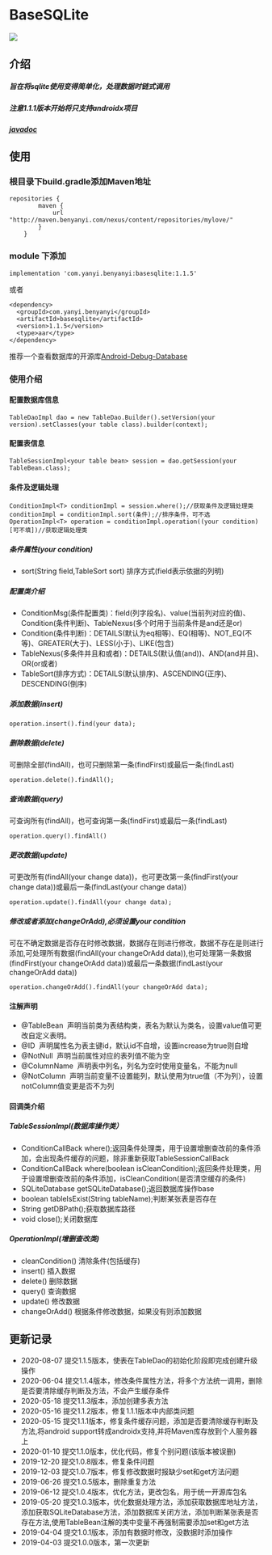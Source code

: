 # BaseSQLite

![](https://img.shields.io/badge/basesqlite-1.1.5-green)

介绍
---
##### 旨在将sqlite使用变得简单化，处理数据时链式调用
##### 注意1.1.1版本开始将只支持androidx项目
##### [javadoc](http://benyanyi.gitee.io/basesqlite/)

使用
---
### 根目录下build.gradle添加Maven地址
~~~
repositories {
        maven {
            url "http://maven.benyanyi.com/nexus/content/repositories/mylove/"
        }
    }
~~~
### module 下添加
~~~
implementation 'com.yanyi.benyanyi:basesqlite:1.1.5'
~~~

或者
~~~
<dependency>
  <groupId>com.yanyi.benyanyi</groupId>
  <artifactId>basesqlite</artifactId>
  <version>1.1.5</version>
  <type>aar</type>
</dependency>
~~~

推荐一个查看数据库的开源库[Android-Debug-Database](https://github.com/amitshekhariitbhu/Android-Debug-Database)<br/>
### 使用介绍
#### 配置数据库信息
~~~
TableDaoImpl dao = new TableDao.Builder().setVersion(your version).setClasses(your table class).builder(context);
~~~
#### 配置表信息
~~~
TableSessionImpl<your table bean> session = dao.getSession(your TableBean.class);
~~~
#### 条件及逻辑处理
~~~
ConditionImpl<T> conditionImpl = session.where();//获取条件及逻辑处理类
conditionImpl = conditionImpl.sort(条件);//排序条件，可不选
OperationImpl<T> operation = conditionImpl.operation((your condition)[可不填])//获取逻辑处理类
~~~
##### 条件属性(your condition)
* sort(String field,TableSort sort) 排序方式(field表示依据的列明)

##### 配置类介绍
* ConditionMsg(条件配置类)：field(列字段名)、value(当前列对应的值)、Condition(条件判断)、TableNexus(多个时用于当前条件是and还是or)
* Condition(条件判断)：DETAILS(默认为eq相等)、EQ(相等)、NOT_EQ(不等)、GREATER(大于)、LESS(小于)、LIKE(包含)
* TableNexus(多条件并且和或者)：DETAILS(默认值(and))、AND(and并且)、OR(or或者)
* TableSort(排序方式)：DETAILS(默认排序)、ASCENDING(正序)、DESCENDING(倒序)

##### 添加数据(insert)
~~~
operation.insert().find(your data);
~~~
##### 删除数据(delete)
可删除全部(findAll)，也可只删除第一条(findFirst)或最后一条(findLast)
~~~
operation.delete().findAll();
~~~
##### 查询数据(query)
可查询所有(findAll)，也可查询第一条(findFirst)或最后一条(findLast)
~~~
operation.query().findAll()
~~~
##### 更改数据(update)
可更改所有(findAll(your change data))，也可更改第一条(findFirst(your change data))或最后一条(findLast(your change data))
~~~
operation.update().findAll(your change data);
~~~
##### 修改或者添加(changeOrAdd),必须设置your condition
可在不确定数据是否存在时修改数据，数据存在则进行修改，数据不存在是则进行添加,可处理所有数据(findAll(your changeOrAdd data)),也可处理第一条数据(findFirst(your changeOrAdd data))或最后一条数据(findLast(your changeOrAdd data))
~~~
operation.changeOrAdd().findAll(your changeOrAdd data);
~~~

#### 注解声明
* @TableBean &nbsp;声明当前类为表结构类，表名为默认为类名，设置value值可更改自定义表明。<!--<br/><font color=#ff0000>**特别注意，使用TableBean注解的类中属性需要添加set和get方法**</font>-->
* @ID &nbsp;声明属性名为表主键id，默认id不自增，设置increase为true则自增
* @NotNull &nbsp;声明当前属性对应的表列值不能为空
* @ColumnName &nbsp;声明表中列名，列名为空时使用变量名，不能为null
* @NotColumn &nbsp;声明当前变量不设置能列，默认使用为true值（不为列），设置notColumn值变更是否不为列


#### 回调类介绍
##### TableSessionImpl<T>(数据库操作类）
* ConditionCallBack<T> where();返回条件处理类，用于设置增删查改前的条件添加，会出现条件缓存的问题，除非重新获取TableSessionCallBack
* ConditionCallBack<T> where(boolean isCleanCondition);返回条件处理类，用于设置增删查改前的条件添加，isCleanCondition(是否清空缓存的条件)
* SQLiteDatabase getSQLiteDatabase();返回数据库操作base
* boolean tableIsExist(String tableName);判断某张表是否存在
* String getDBPath();获取数据库路径
* void close();关闭数据库

##### OperationImpl<T>(增删查改类)
* cleanCondition() 清除条件(包括缓存)
* insert() 插入数据
* delete() 删除数据
* query() 查询数据
* update() 修改数据
* changeOrAdd() 根据条件修改数据，如果没有则添加数据

更新记录
----
* 2020-08-07 提交1.1.5版本，使表在TableDao的初始化阶段即完成创建升级操作
* 2020-06-04 提交1.1.4版本，修改条件属性方法，将多个方法统一调用，删除是否要清除缓存判断及方法，不会产生缓存条件
* 2020-05-18 提交1.1.3版本，添加创建多表方法
* 2020-05-16 提交1.1.2版本，修复1.1.1版本中内部类问题
* 2020-05-15 提交1.1.1版本，修复条件缓存问题，添加是否要清除缓存判断及方法,将android support转成androidx支持,并将Maven库存放到个人服务器上
* 2020-01-10 提交1.1.0版本，优化代码，修复个别问题(该版本被误删)
* 2019-12-20 提交1.0.8版本，修复条件问题
* 2019-12-03 提交1.0.7版本，修复修改数据时报缺少set和get方法问题
* 2019-06-26 提交1.0.5版本，删除重复方法
* 2019-06-12 提交1.0.4版本，优化方法，更改包名，用于统一开源库包名
* 2019-05-20 提交1.0.3版本，优化数据处理方法，添加获取数据库地址方法，添加获取SQLiteDatabase方法，添加数据库关闭方法，添加判断某张表是否存在方法,使用TableBean注解的类中变量不再强制需要添加set和get方法
* 2019-04-04 提交1.0.1版本，添加有数据时修改，没数据时添加操作
* 2019-04-03 提交1.0.0版本，第一次更新

<!--#### 下一版本预计添加内容-->
<!--优化条件方法，将条件方法全部归入一个方法中-->

<!--## 联系-->
<!--若在使用过程中出现什么问题，可以联系作者<br/>-->
<!--作者：演绎<br/>-->
<!--QQ：1541612424<br/>-->
<!--email： work@yanyi.red<br/>-->
<!--微信公众号：benyanyi(演绎未来)&nbsp;&nbsp;&nbsp;将会不定期的更新关于android的一些文章-->

<!--生成javadoc 防止混淆 加入  -encoding utf-8 -charset utf-8-->
    

        